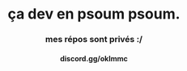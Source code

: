 <h1 align="center">ça dev en psoum psoum.</h1>  
<h3 align="center">mes répos sont privés :/</h3>  
<h4 align="center">discord.gg/oklmmc</h4>  
